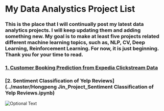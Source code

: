# My Data Analystics Project List

###  This is the place that I will continually post my latest data analytics projects. I will keep updating them and adding something new. My goal is to make at least five projects related different machine learning topics, such as, NLP, CV, Deep Learning, Reinforcement Learning. For now, it is just beginning. Thank you for your time to read.
###  
###  
###  [1. Customer Booking Prediction from Expedia Clickstream Data](../master/.ipynb)
### [2. Sentiment Classification of Yelp Reviews](../master/Hongpeng Jin_Project_Sentiment Classification of Yelp Reviews.ipynb)



![Optional Text](../master/setYouAsDataScienist.png)
